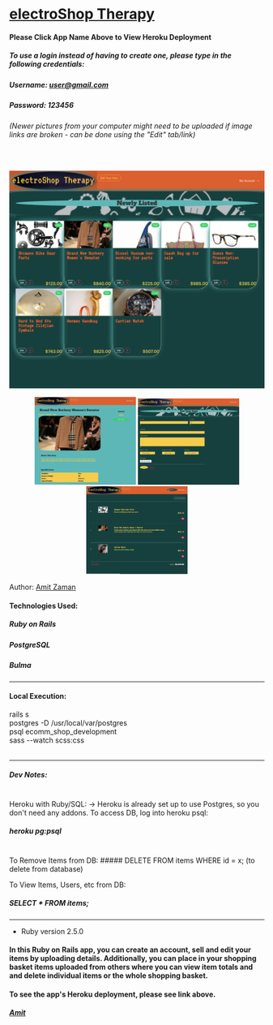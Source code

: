 # [electroShop Therapy](https://ecomm-amitzaman.herokuapp.com/)
#### Please Click App Name Above to View Heroku Deployment

##### To use a login instead of having to create one, please type in the following credentials:
##### Username: user@gmail.com
##### Password: 123456

###### (Newer pictures from your computer might need to be uploaded if image links are broken - can be done using the "Edit" tab/link)
<br/>
<p align="center">
  <img src="est1.jpg" width="650" title="hover text">
</p>

<p align="center">
  <img src="est3.jpg" width="200" title="hover text">
  <img src="est2.jpg" width="200" title="hover text">
  <img src="est4.jpg" width="200" title="hover text">
</p>

Author: [Amit Zaman](https://amitzaman.com/)

#### Technologies Used:
##### Ruby on Rails
##### PostgreSQL
##### Bulma

______________________
#### Local Execution:
rails s <br/>
postgres -D /usr/local/var/postgres <br/>
psql ecomm_shop_development <br/>
sass --watch scss:css <br/>
<br/>
_____________________________
##### Dev Notes:
<br/>
Heroku with Ruby/SQL:
-> Heroku is already set up to use Postgres, so you don't need any addons. To access DB, log into heroku psql:

##### heroku pg:psql
<br/>
To Remove Items from DB:
##### DELETE FROM items WHERE id = x;
(to delete from database)

To View Items, Users, etc from DB:
##### SELECT * FROM items;
______________________________________

* Ruby version
2.5.0


#### In this Ruby on Rails app, you can create an account, sell and edit your items by uploading details. Additionally, you can place in your shopping basket items uploaded from others where you can view item totals and and delete individual items or the whole shopping basket.


#### To see the app's Heroku deployment, please see link above.

##### [Amit](https://github.com/amitzed)
